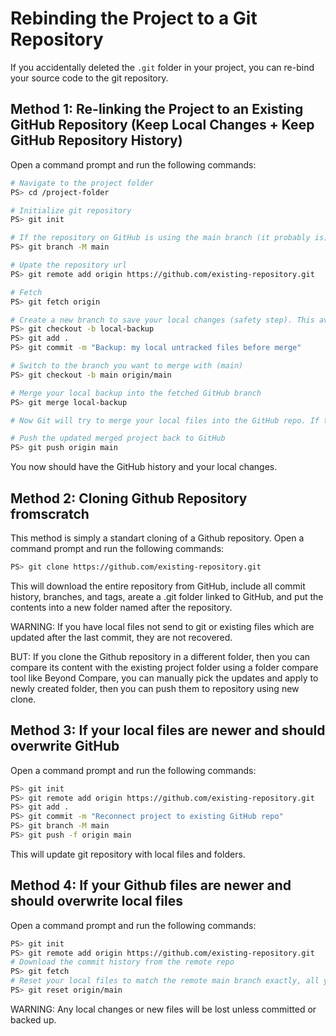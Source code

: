 # Rebinding the Project to a Git Repository

If you accidentally deleted the `.git` folder in your project, you can re-bind your source code to the git repository.

## Method 1: Re-linking the Project to an Existing GitHub Repository (Keep Local Changes + Keep GitHub Repository History)

Open a command prompt and run the following commands:

```bash
# Navigate to the project folder
PS> cd /project-folder

# Initialize git repository
PS> git init

# If the repository on GitHub is using the main branch (it probably is):
PS> git branch -M main

# Upate the repository url
PS> git remote add origin https://github.com/existing-repository.git

# Fetch
PS> git fetch origin

# Create a new branch to save your local changes (safety step). This avoids losing local work.
PS> git checkout -b local-backup
PS> git add .
PS> git commit -m "Backup: my local untracked files before merge"

# Switch to the branch you want to merge with (main)
PS> git checkout -b main origin/main

# Merge your local backup into the fetched GitHub branch
PS> git merge local-backup

# Now Git will try to merge your local files into the GitHub repo. If there are file conflicts, Git will let you resolve them manually.

# Push the updated merged project back to GitHub
PS> git push origin main
```

You now should have the GitHub history and your local changes.

## Method 2: Cloning Github Repository fromscratch

This method is simply a standart cloning of a Github repository. Open a command prompt and run the following commands:

```bash
PS> git clone https://github.com/existing-repository.git
```

This will download the entire repository from GitHub, include all commit history, branches, and tags, areate a .git folder linked to GitHub, and put the contents into a new folder named after the repository.

WARNING: If you have local files not send to git or existing files which are updated after the last commit, they are not recovered.

BUT: If you clone the Github repository in a different folder, then you can compare its content with the existing project folder using a folder compare tool like Beyond Compare, you can manually pick the updates and apply to newly created folder, then you can push them to repository using new clone.

## Method 3: If your local files are newer and should overwrite GitHub

Open a command prompt and run the following commands:

```bash
PS> git init
PS> git remote add origin https://github.com/existing-repository.git
PS> git add .
PS> git commit -m "Reconnect project to existing GitHub repo"
PS> git branch -M main  
PS> git push -f origin main  
```

This will update git repository with local files and folders.

## Method 4: If your Github files are newer and should overwrite local files

Open a command prompt and run the following commands:

```bash
PS> git init
PS> git remote add origin https://github.com/existing-repository.git
# Download the commit history from the remote repo
PS> git fetch 
# Reset your local files to match the remote main branch exactly, all your local files will be replaced by what's currently on GitHub
PS> git reset origin/main 

```

WARNING: Any local changes or new files will be lost unless committed or backed up.
